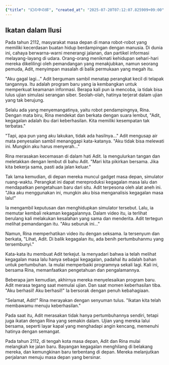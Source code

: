 ```yaml
---
{"title": "幻の中の絆", "created_at": "2025-07-20T07:12:07.825909+09:00", "pattern_id": 4, "pattern_name": "ループ脱出型", "year": 2112}
---
```


## Ikatan dalam Ilusi

Pada tahun 2112, masyarakat masa depan di mana robot-robot yang memiliki kecerdasan buatan hidup berdampingan dengan manusia. Di dunia ini, cahaya berwarna-warni menerangi jalanan, dan partikel informasi melayang-layang di udara. Orang-orang menikmati kehidupan sehari-hari mereka dikelilingi oleh pemandangan yang menakjubkan, namun seorang pemuda, Adit, menyimpan masalah di balik permukaan yang megah itu.

"Aku gagal lagi..." Adit bergumam sambil menatap perangkat kecil di telapak tangannya. Itu adalah program baru yang ia kembangkan untuk memperkuat keamanan informasi. Berapa kali pun ia mencoba, ia tidak bisa lulus ujian simulasi serangan siber. Seolah-olah, hatinya terjerat dalam ujian yang tak berujung.

Selalu ada yang menyemangatinya, yaitu robot pendampingnya, Rina. Dengan mata biru, Rina mendekat dan berkata dengan suara lembut, "Adit, kegagalan adalah ibu dari keberhasilan. Kita memiliki kesempatan tak terbatas."

"Tapi, apa pun yang aku lakukan, tidak ada hasilnya..." Adit mengusap air mata penyesalan sambil menanggapi kata-katanya. "Aku tidak bisa melewati ini. Mungkin aku harus menyerah..."

Rina merasakan kecemasan di dalam hati Adit. Ia mengulurkan tangan dan meletakkan dengan lembut di bahu Adit. "Mari kita pikirkan bersama. Jika kita bekerja sama, pasti ada jalan keluar."

Tak lama kemudian, di depan mereka muncul gadget masa depan, simulator ruang-waktu. Perangkat ini dapat mereproduksi kegagalan masa lalu dan mendapatkan pengetahuan baru dari situ. Adit terpesona oleh alat aneh ini. "Jika aku menggunakan ini, mungkin aku bisa menganalisis kegagalan masa lalu!"

Ia mengambil keputusan dan menghidupkan simulator tersebut. Lalu, ia memutar kembali rekaman kegagalannya. Dalam video itu, ia terlihat berulang kali melakukan kesalahan yang sama dan menderita. Adit tertegun melihat pemandangan itu. "Aku seburuk ini..."

Namun, Rina memperhatikan video itu dengan seksama. Ia tersenyum dan berkata, "Lihat, Adit. Di balik kegagalan itu, ada benih pertumbuhanmu yang tersembunyi."

Kata-kata itu membuat Adit terkejut. Ia menyadari bahwa ia telah melihat kegagalan masa lalu hanya sebagai kegagalan, padahal itu adalah bahan untuk pertumbuhan. Ia mulai memperbaiki programnya sekali lagi. Kali ini, bersama Rina, memanfaatkan pengetahuan dan pengalamannya.

Beberapa jam kemudian, akhirnya mereka menyelesaikan program baru. Adit merasa tegang saat memulai ujian. Dan saat momen keberhasilan tiba. "Aku berhasil! Aku berhasil!" Ia bersorak dengan penuh kebahagiaan.

"Selamat, Adit!" Rina merayakan dengan senyuman tulus. "Ikatan kita telah membawamu menuju keberhasilan."

Pada saat itu, Adit merasakan tidak hanya pertumbuhannya sendiri, tetapi juga ikatan dengan Rina yang semakin dalam. Ujian yang mereka lalui bersama, seperti layar kapal yang menghadapi angin kencang, memenuhi hatinya dengan semangat.

Pada tahun 2112, di tengah kota masa depan, Adit dan Rina mulai melangkah ke jalan baru. Bayangan kegagalan menghilang di belakang mereka, dan kemungkinan baru terbentang di depan. Mereka melanjutkan perjalanan menuju masa depan yang bersinar.
